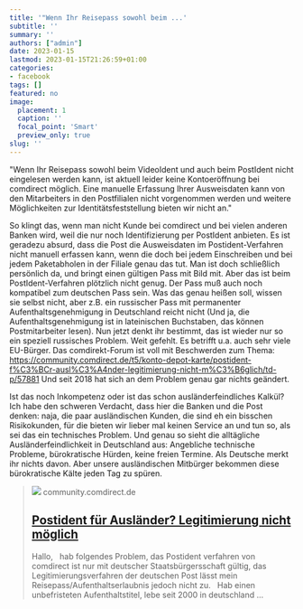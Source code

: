 ```yaml
---
title: '"Wenn Ihr Reisepass sowohl beim ...'
subtitle: ''
summary: ''
authors: ["admin"]
date: 2023-01-15
lastmod: 2023-01-15T21:26:59+01:00
categories:
- facebook
tags: []
featured: no
image:
  placement: 1
  caption: ''
  focal_point: 'Smart'
  preview_only: true
slug: ''
---
```

"Wenn Ihr Reisepass sowohl beim VideoIdent und auch beim PostIdent nicht eingelesen werden kann, ist aktuell leider keine Kontoeröffnung bei comdirect möglich. Eine manuelle Erfassung Ihrer Ausweisdaten kann von den Mitarbeiters in den Postfilialen nicht vorgenommen werden und weitere Möglichkeiten zur Identitätsfeststellung bieten wir nicht an."

So klingt das, wenn man nicht Kunde bei comdirect und bei vielen anderen Banken wird, weil die nur noch Identifizierung per PostIdent anbieten. Es ist geradezu absurd, dass die Post die Ausweisdaten im Postident-Verfahren nicht manuell erfassen kann, wenn die doch bei jedem Einschreiben und bei jedem Paketabholen in der Filiale genau das tut. Man ist doch schließlich persönlich da, und bringt einen gültigen Pass mit Bild mit. 
Aber das ist beim PostIdent-Verfahren plötzlich nicht genug. Der Pass muß auch noch kompatibel zum deutschen Pass sein. Was das genau heißen soll, wissen sie selbst nicht, aber z.B. ein russischer Pass mit permanenter Aufenthaltsgenehmigung in Deutschland reicht nicht (Und ja, die Aufenthaltsgenehmigung ist in lateinischen Buchstaben, das können Postmitarbeiter lesen). 
Nun jetzt denkt ihr bestimmt, das ist wieder nur so ein speziell russisches Problem. Weit gefehlt. Es betrifft u.a. auch sehr viele EU-Bürger. Das comdirekt-Forum ist voll mit Beschwerden zum Thema: https://community.comdirect.de/t5/konto-depot-karte/postident-f%C3%BCr-ausl%C3%A4nder-legitimierung-nicht-m%C3%B6glich/td-p/57881
Und seit 2018 hat sich an dem Problem genau gar nichts geändert. 

Ist das noch Inkompetenz oder ist das schon ausländerfeindliches Kalkül? Ich habe den schweren Verdacht, dass hier die Banken und die Post denken: naja, die paar ausländischen Kunden, die sind eh ein bisschen Risikokunden, für die bieten wir lieber mal keinen Service an und tun so, als sei das ein technisches Problem. Und genau so sieht die alltägliche Ausländerfeindlichkeit in Deutschland aus: Angebliche technische Probleme, bürokratische Hürden, keine freien Termine. Als Deutsche merkt ihr nichts davon. Aber unsere ausländischen Mitbürger bekommen diese bürokratische Kälte jeden Tag zu spüren.
> [![](https://community.comdirect.de/t5/image/serverpage/image-id/2284iD2CE776697001655?v=v2)](https://community.comdirect.de/t5/konto-depot-karte/postident-f%C3%BCr-ausl%C3%A4nder-legitimierung-nicht-m%C3%B6glich/td-p/57881)
> community.comdirect.de
> ## [Postident für Ausländer? Legitimierung nicht möglich](https://community.comdirect.de/t5/konto-depot-karte/postident-f%C3%BCr-ausl%C3%A4nder-legitimierung-nicht-m%C3%B6glich/td-p/57881)
>
>Hallo,   hab folgendes Problem, das Postident verfahren von comdirect ist nur mit deutscher Staatsbürgersschaft gültig, das Legitimierungsverfahren der deutschen Post lässt mein Reisepass/Aufenthaltserlaubnis jedoch nicht zu.   Hab einen unbefristeten Aufenthaltstitel, lebe seit 2000 in deutschland ...

